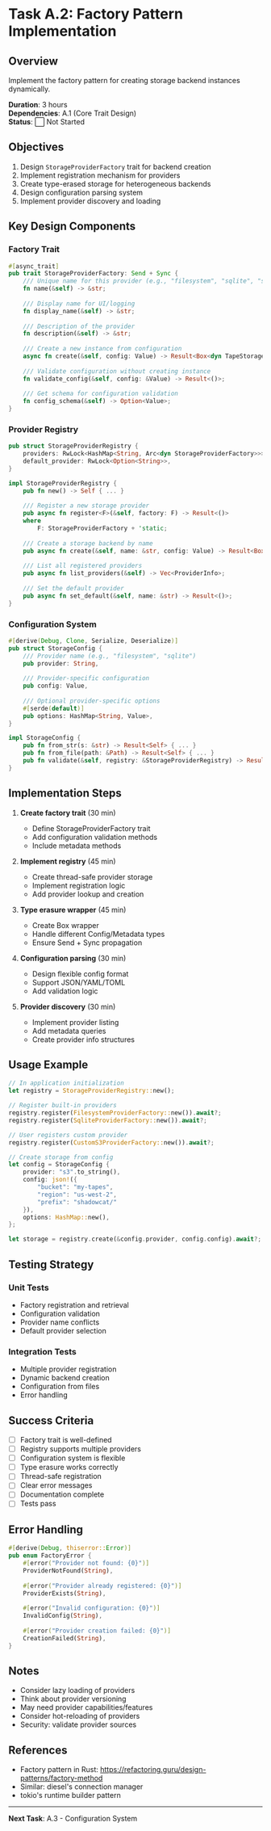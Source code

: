 # Task A.2: Factory Pattern Implementation

## Overview
Implement the factory pattern for creating storage backend instances dynamically.

**Duration**: 3 hours  
**Dependencies**: A.1 (Core Trait Design)  
**Status**: ⬜ Not Started

## Objectives

1. Design `StorageProviderFactory` trait for backend creation
2. Implement registration mechanism for providers
3. Create type-erased storage for heterogeneous backends
4. Design configuration parsing system
5. Implement provider discovery and loading

## Key Design Components

### Factory Trait

```rust
#[async_trait]
pub trait StorageProviderFactory: Send + Sync {
    /// Unique name for this provider (e.g., "filesystem", "sqlite", "s3")
    fn name(&self) -> &str;
    
    /// Display name for UI/logging
    fn display_name(&self) -> &str;
    
    /// Description of the provider
    fn description(&self) -> &str;
    
    /// Create a new instance from configuration
    async fn create(&self, config: Value) -> Result<Box<dyn TapeStorageBackend>>;
    
    /// Validate configuration without creating instance
    fn validate_config(&self, config: &Value) -> Result<()>;
    
    /// Get schema for configuration validation
    fn config_schema(&self) -> Option<Value>;
}
```

### Provider Registry

```rust
pub struct StorageProviderRegistry {
    providers: RwLock<HashMap<String, Arc<dyn StorageProviderFactory>>>,
    default_provider: RwLock<Option<String>>,
}

impl StorageProviderRegistry {
    pub fn new() -> Self { ... }
    
    /// Register a new storage provider
    pub async fn register<F>(&self, factory: F) -> Result<()>
    where
        F: StorageProviderFactory + 'static;
    
    /// Create a storage backend by name
    pub async fn create(&self, name: &str, config: Value) -> Result<Box<dyn TapeStorageBackend>>;
    
    /// List all registered providers
    pub async fn list_providers(&self) -> Vec<ProviderInfo>;
    
    /// Set the default provider
    pub async fn set_default(&self, name: &str) -> Result<()>;
}
```

### Configuration System

```rust
#[derive(Debug, Clone, Serialize, Deserialize)]
pub struct StorageConfig {
    /// Provider name (e.g., "filesystem", "sqlite")
    pub provider: String,
    
    /// Provider-specific configuration
    pub config: Value,
    
    /// Optional provider-specific options
    #[serde(default)]
    pub options: HashMap<String, Value>,
}

impl StorageConfig {
    pub fn from_str(s: &str) -> Result<Self> { ... }
    pub fn from_file(path: &Path) -> Result<Self> { ... }
    pub fn validate(&self, registry: &StorageProviderRegistry) -> Result<()> { ... }
}
```

## Implementation Steps

1. **Create factory trait** (30 min)
   - Define StorageProviderFactory trait
   - Add configuration validation methods
   - Include metadata methods

2. **Implement registry** (45 min)
   - Create thread-safe provider storage
   - Implement registration logic
   - Add provider lookup and creation

3. **Type erasure wrapper** (45 min)
   - Create Box<dyn TapeStorageBackend> wrapper
   - Handle different Config/Metadata types
   - Ensure Send + Sync propagation

4. **Configuration parsing** (30 min)
   - Design flexible config format
   - Support JSON/YAML/TOML
   - Add validation logic

5. **Provider discovery** (30 min)
   - Implement provider listing
   - Add metadata queries
   - Create provider info structures

## Usage Example

```rust
// In application initialization
let registry = StorageProviderRegistry::new();

// Register built-in providers
registry.register(FilesystemProviderFactory::new()).await?;
registry.register(SqliteProviderFactory::new()).await?;

// User registers custom provider
registry.register(CustomS3ProviderFactory::new()).await?;

// Create storage from config
let config = StorageConfig {
    provider: "s3".to_string(),
    config: json!({
        "bucket": "my-tapes",
        "region": "us-west-2",
        "prefix": "shadowcat/"
    }),
    options: HashMap::new(),
};

let storage = registry.create(&config.provider, config.config).await?;
```

## Testing Strategy

### Unit Tests
- Factory registration and retrieval
- Configuration validation
- Provider name conflicts
- Default provider selection

### Integration Tests
- Multiple provider registration
- Dynamic backend creation
- Configuration from files
- Error handling

## Success Criteria

- [ ] Factory trait is well-defined
- [ ] Registry supports multiple providers
- [ ] Configuration system is flexible
- [ ] Type erasure works correctly
- [ ] Thread-safe registration
- [ ] Clear error messages
- [ ] Documentation complete
- [ ] Tests pass

## Error Handling

```rust
#[derive(Debug, thiserror::Error)]
pub enum FactoryError {
    #[error("Provider not found: {0}")]
    ProviderNotFound(String),
    
    #[error("Provider already registered: {0}")]
    ProviderExists(String),
    
    #[error("Invalid configuration: {0}")]
    InvalidConfig(String),
    
    #[error("Provider creation failed: {0}")]
    CreationFailed(String),
}
```

## Notes

- Consider lazy loading of providers
- Think about provider versioning
- May need provider capabilities/features
- Consider hot-reloading of providers
- Security: validate provider sources

## References

- Factory pattern in Rust: https://refactoring.guru/design-patterns/factory-method
- Similar: diesel's connection manager
- tokio's runtime builder pattern

---

**Next Task**: A.3 - Configuration System